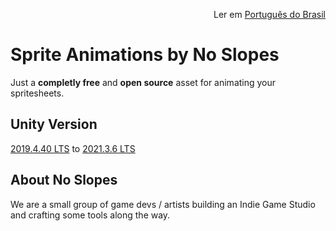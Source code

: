 <p align="right">
  Ler em <a href="README.pt-br.md"> Português do Brasil </a>
</p>

<!-- <p align="center">
  <img style="width: 300px; height:300px;" src="https://no-slopes.github.io/handy-2d-tools/_images/logo.png" />
</p> -->

# Sprite Animations by No Slopes

Just a **completly free** and **open source** asset for animating your spritesheets.

## Unity Version

[2019.4.40 LTS](https://unity3d.com/pt/unity/whats-new/2019.4.40) to [2021.3.6 LTS](https://unity3d.com/pt/unity/whats-new/2021.3.6)

## About No Slopes

We are a small group of game devs / artists building an Indie Game Studio and crafting some
tools along the way.
